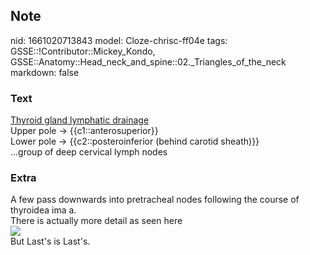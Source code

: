 ## Note
nid: 1661020713843
model: Cloze-chrisc-ff04e
tags: GSSE::!Contributor::Mickey_Kondo, GSSE::Anatomy::Head_neck_and_spine::02._Triangles_of_the_neck
markdown: false

### Text
<div>
  <u>Thyroid gland lymphatic drainage</u>
</div>Upper pole → {{c1::anterosuperior}}
<div>
  Lower pole → {{c2::posteroinferior (behind carotid sheath)}}
</div>
<div>
  ...group of deep cervical lymph nodes
</div>

### Extra
<div>
  A few pass downwards into pretracheal nodes following the course
  of thyroidea ima a.
</div>There is actually more detail as seen here
<div><img src= 
"thyroid-gland-integrated-lecture-drnmugunthan-31-638.jpg"></div>
<div>
  But Last's is Last's.
</div>
